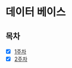 # 데이터 베이스

## 목차

* [x] [1주차](https://github.com/strongest-study-in-the-earth/cs2023/blob/main/DataBase/week_7.md)
* [x] [2주차](https://github.com/strongest-study-in-the-earth/cs2023/blob/main/DataBase/week_8.md)
